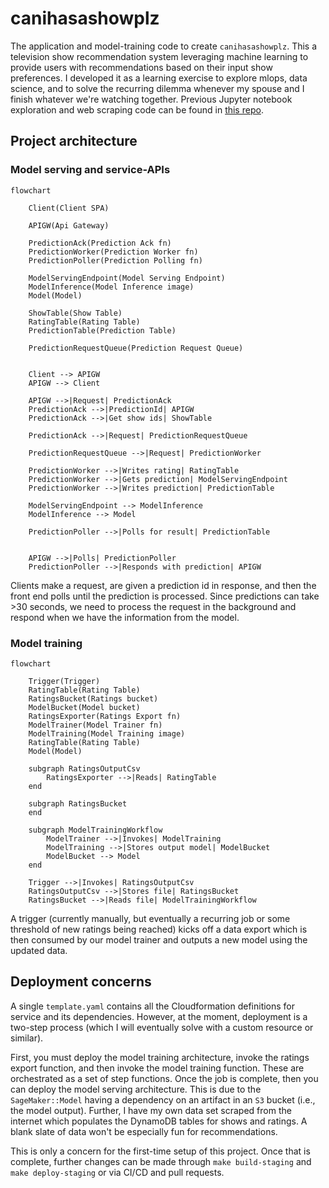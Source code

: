 # canihasashowplz

The application and model-training code to create `canihasashowplz`.
This a television show recommendation system leveraging machine learning to provide users with recommendations based on their input show preferences.
I developed it as a learning exercise to explore mlops, data science, and to solve the recurring dilemma whenever my spouse and I finish whatever we're watching together.
Previous Jupyter notebook exploration and web scraping code can be found in [this repo](https://github.com/laaksomavrick/tv-show-recommender-exploration).

## Project architecture

### Model serving and service-APIs

```mermaid
flowchart

    Client(Client SPA)

    APIGW(Api Gateway)

    PredictionAck(Prediction Ack fn)
    PredictionWorker(Prediction Worker fn)
    PredictionPoller(Prediction Polling fn)
    
    ModelServingEndpoint(Model Serving Endpoint)
    ModelInference(Model Inference image) 
    Model(Model)
    
    ShowTable(Show Table)
    RatingTable(Rating Table)
    PredictionTable(Prediction Table)
    
    PredictionRequestQueue(Prediction Request Queue)
    

    Client --> APIGW
    APIGW --> Client

    APIGW -->|Request| PredictionAck
    PredictionAck -->|PredictionId| APIGW
    PredictionAck -->|Get show ids| ShowTable
    
    PredictionAck -->|Request| PredictionRequestQueue
    
    PredictionRequestQueue -->|Request| PredictionWorker
    
    PredictionWorker -->|Writes rating| RatingTable
    PredictionWorker -->|Gets prediction| ModelServingEndpoint
    PredictionWorker -->|Writes prediction| PredictionTable
    
    ModelServingEndpoint --> ModelInference
    ModelInference --> Model
    
    PredictionPoller -->|Polls for result| PredictionTable
    
    
    APIGW -->|Polls| PredictionPoller
    PredictionPoller -->|Responds with prediction| APIGW
```

Clients make a request, are given a prediction id in response, and then the front end polls until the prediction is processed.
Since predictions can take >30 seconds, we need to process the request in the background and respond when we have the information from the model.

### Model training

```mermaid
flowchart

    Trigger(Trigger)
    RatingTable(Rating Table)
    RatingsBucket(Ratings bucket)
    ModelBucket(Model bucket)
    RatingsExporter(Ratings Export fn)
    ModelTrainer(Model Trainer fn)
    ModelTraining(Model Training image)
    RatingTable(Rating Table)
    Model(Model)
       
    subgraph RatingsOutputCsv
        RatingsExporter -->|Reads| RatingTable
    end
    
    subgraph RatingsBucket
    end
    
    subgraph ModelTrainingWorkflow
        ModelTrainer -->|Invokes| ModelTraining
        ModelTraining -->|Stores output model| ModelBucket
        ModelBucket --> Model
    end
 
    Trigger -->|Invokes| RatingsOutputCsv
    RatingsOutputCsv -->|Stores file| RatingsBucket
    RatingsBucket -->|Reads file| ModelTrainingWorkflow
```

A trigger (currently manually, but eventually a recurring job or some threshold of new ratings being reached) kicks off a data export which is then consumed by our model trainer and outputs a new model using the updated data.

## Deployment concerns

A single `template.yaml` contains all the Cloudformation definitions for service and its dependencies. However, at the moment, deployment is a two-step process (which I will eventually solve with a custom resource or similar).

First, you must deploy the model training architecture, invoke the ratings export function, and then invoke the model training function.
These are orchestrated as a set of step functions.
Once the job is complete, then you can deploy the model serving architecture.
This is due to the `SageMaker::Model` having a dependency on an artifact in an `S3` bucket (i.e., the model output).
Further, I have my own data set scraped from the internet which populates the DynamoDB tables for shows and ratings. A blank slate of data won't be especially fun for recommendations.

This is only a concern for the first-time setup of this project. Once that is complete, further changes can be made through `make build-staging` and `make deploy-staging` or via CI/CD and pull requests.